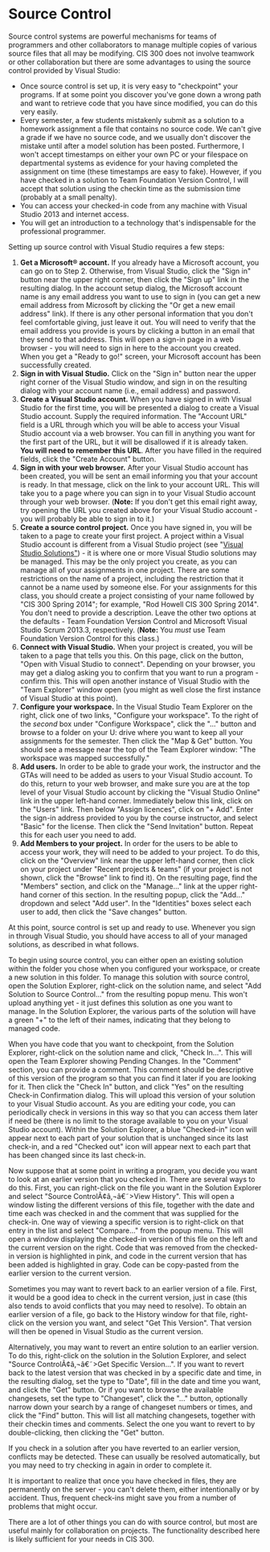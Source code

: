 # Source Control

Source control systems are powerful mechanisms for teams of programmers
and other collaborators to manage multiple copies of various source
files that all may be modifying. CIS 300 does not involve teamwork or
other collaboration but there are some advantages to using the source
control provided by Visual Studio:

  - Once source control is set up, it is very easy to "checkpoint" your
    programs. If at some point you discover you've gone down a wrong
    path and want to retrieve code that you have since modified, you can
    do this very easily.
  - Every semester, a few students mistakenly submit as a solution to a
    homework assignment a file that contains no source code. We can't
    give a grade if we have no source code, and we usually don't
    discover the mistake until after a model solution has been posted.
    Furthermore, I won't accept timestamps on either your own PC or your
    filespace on departmental systems as evidence for your having
    completed the assignment on time (these timestamps are easy to
    fake). However, if you have checked in a solution to Team Foundation
    Version Control, I will accept that solution using the checkin time
    as the submission time (probably at a small penalty).
  - You can access your checked-in code from any machine with Visual
    Studio 2013 and internet access.
  - You will get an introduction to a technology that's indispensable
    for the professional programmer.

Setting up source control with Visual Studio requires a few steps:

1.  **Get a Microsoft® account.** If you already have a Microsoft
    account, you can go on to Step 2. Otherwise, from Visual Studio,
    click the "Sign in" button near the upper right corner, then click
    the "Sign up" link in the resulting dialog. In the account setup
    dialog, the Microsoft account name is any email address you want to
    use to sign in (you can get a new email address from Microsoft by
    clicking the "Or get a new email address" link). If there is any
    other personal information that you don't feel comfortable giving,
    just leave it out. You will need to verify that the email address
    you provide is yours by clicking a button in an email that they send
    to that address. This will open a sign-in page in a web browser -
    you will need to sign in here to the account you created. When you
    get a "Ready to go\!" screen, your Microsoft account has been
    successfully created.
2.  **Sign in with Visual Studio.** Click on the "Sign in" button near
    the upper right corner of the Visual Studio window, and sign in on
    the resulting dialog with your account name (i.e., email address)
    and password.
3.  **Create a Visual Studio account.** When you have signed in with
    Visual Studio for the first time, you will be presented a dialog to
    create a Visual Studio account. Supply the required information. The
    "Account URL" field is a URL through which you will be able to
    access your Visual Studio account via a web browser. You can fill in
    anything you want for the first part of the URL, but it will be
    disallowed if it is already taken. **You will need to remember this
    URL**. After you have filled in the required fields, click the
    "Create Account" button.
4.  **Sign in with your web browser.** After your Visual Studio account
    has been created, you will be sent an email informing you that your
    account is ready. In that message, click on the link to your account
    URL. This will take you to a page where you can sign in to your
    Visual Studio account through your web browser. (**Note:** If you
    don't get this email right away, try opening the URL you created
    above for your Visual Studio account - you will probably be able to
    sign in to it.)
5.  **Create a source control project.** Once you have signed in, you
    will be taken to a page to create your first project. A project
    within a Visual Studio account is different from a Visual Studio
    project (see "[Visual Studio
    Solutions"](/~rhowell/DataStructures/redirect/new-project)) - it is
    where one or more Visual Studio solutions may be managed. This may
    be the only project you create, as you can manage all of your
    assignments in one project. There are some restrictions on the name
    of a project, including the restriction that it cannot be a name
    used by someone else. For your assignments for this class, you
    should create a project consisting of your name followed by "CIS 300
    Spring 2014"; for example, "Rod Howell CIS 300 Spring 2014". You
    don't need to provide a description. Leave the other two options at
    the defaults - Team Foundation Version Control and Microsoft Visual
    Studio Scrum 2013.3, respectively. (**Note:** You *must* use Team
    Foundation Version Control for this class.)
6.  **Connect with Visual Studio.** When your project is created, you
    will be taken to a page that tells you this. On this page, click on
    the button, "Open with Visual Studio to connect". Depending on your
    browser, you may get a dialog asking you to confirm that you want to
    run a program - confirm this. This will open another instance of
    Visual Studio with the "Team Explorer" window open (you might as
    well close the first instance of Visual Studio at this point).
7.  **Configure your workspace.** In the Visual Studio Team Explorer on
    the right, click one of two links, "Configure your workspace". To
    the right of the *second* box under "Configure Workspace", click the
    "..." button and browse to a folder on your U: drive where you want
    to keep all your assignments for the semester. Then click the "Map &
    Get" button. You should see a message near the top of the Team
    Explorer window: "The workspace was mapped successfully."
8.  **Add users.** In order to be able to grade your work, the
    instructor and the GTAs will need to be added as users to your
    Visual Studio account. To do this, return to your web browser, and
    make sure you are at the top level of your Visual Studio account by
    clicking the "Visual Studio Online" link in the upper left-hand
    corner. Immediately below this link, click on the "Users" link. Then
    below "Assign licences", click on "+ Add". Enter the sign-in address
    provided to you by the course instructor, and select "Basic" for the
    license. Then click the "Send Invitation" button. Repeat this for
    each user you need to add.
9.  **Add Members to your project.** In order for the users to be able
    to access your work, they will need to be added to your project. To
    do this, click on the "Overview" link near the upper left-hand
    corner, then click on your project under "Recent projects & teams"
    (if your project is not shown, click the "Browse" link to find it).
    On the resulting page, find the "Members" section, and click on the
    "Manage..." link at the upper right-hand corner of this section. In
    the resulting popup, click the "Add..." dropdown and select "Add
    user". In the "Identities" boxes select each user to add, then click
    the "Save changes" button.

At this point, source control is set up and ready to use. Whenever you
sign in through Visual Studio, you should have access to all of your
managed solutions, as described in what follows.

To begin using source control, you can either open an existing solution
within the folder you chose when you configured your workspace, or
create a new solution in this folder. To manage this solution with
source control, open the Solution Explorer, right-click on the solution
name, and select "Add Solution to Source Control..." from the resulting
popup menu. This won't upload anything yet - it just defines this
solution as one you want to manage. In the Solution Explorer, the
various parts of the solution will have a green "+" to the left of their
names, indicating that they belong to managed code.

When you have code that you want to checkpoint, from the Solution
Explorer, right-click on the solution name and click, "Check In...".
This will open the Team Explorer showing Pending Changes. In the
"Comment" section, you can provide a comment. This comment should be
descriptive of this version of the program so that you can find it later
if you are looking for it. Then click the "Check In" button, and click
"Yes" on the resulting Check-in Confirmation dialog. This will upload
this version of your solution to your Visual Studio account. As you are
editing your code, you can periodically check in versions in this way so
that you can access them later if need be (there is no limit to the
storage available to you on your Visual Studio account). Within the
Solution Explorer, a blue "Checked-in" icon will appear next to each
part of your solution that is unchanged since its last check-in, and a
red "Checked out" icon will appear next to each part that has been
changed since its last check-in.

Now suppose that at some point in writing a program, you decide you want
to look at an earlier version that you checked in. There are several
ways to do this. First, you can right-click on the file you want in the
Solution Explorer and select
"Source ControlÃ¢â‚¬â€˜\>View History". This
will open a window listing the different versions of this file, together
with the date and time each was checked in and the comment that was
supplied for the check-in. One way of viewing a specific version is to
right-click on that entry in the list and select "Compare..." from the
popup menu. This will open a window displaying the checked-in version of
this file on the left and the current version on the right. Code that
was removed from the checked-in version is highlighted in pink, and code
in the current version that has been added is highlighted in gray. Code
can be copy-pasted from the earlier version to the current version.

Sometimes you may want to revert back to an earlier version of a file.
First, it would be a good idea to check in the current version, just in
case (this also tends to avoid conflicts that you may need to resolve).
To obtain an earlier version of a file, go back to the History window
for that file, right-click on the version you want, and select "Get This
Version". That version will then be opened in Visual Studio as the
current version.

Alternatively, you may want to revert an entire solution to an earlier
version. To do this, right-click on the solution in the Solution
Explorer, and select
"Source ControlÃ¢â‚¬â€˜\>Get Specific Version...".
If you want to revert back to the latest version that was checked in by
a specific date and time, in the resulting dialog, set the type to
"Date", fill in the date and time you want, and click the "Get" button.
Or if you want to browse the available changesets, set the type to
"Changeset", click the "..." button, optionally narrow down your search
by a range of changeset numbers or times, and click the "Find" button.
This will list all matching changesets, together with their checkin
times and comments. Select the one you want to revert to by
double-clicking, then clicking the "Get" button.

If you check in a solution after you have reverted to an earlier
version, conflicts may be detected. These can usually be resolved
automatically, but you may need to try checking in again in order to
complete it.

It is important to realize that once you have checked in files, they are
permanently on the server - you can't delete them, either intentionally
or by accident. Thus, frequent check-ins might save you from a number of
problems that might occur.

There are a lot of other things you can do with source control, but most
are useful mainly for collaboration on projects. The functionality
described here is likely sufficient for your needs in CIS 300.
